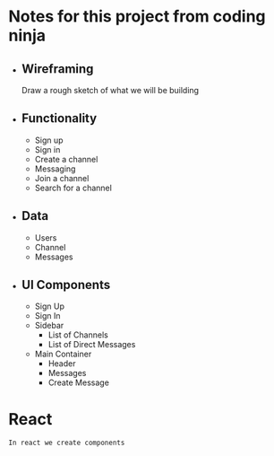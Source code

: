 # Notes for this project from coding ninja
* ## Wireframing
    Draw a rough sketch of what we will be building

* ## Functionality
    * Sign up
    * Sign in
    * Create a channel
    * Messaging
    * Join a channel
    * Search for a channel

* ## Data
    * Users
    * Channel
    * Messages

* ## UI Components
    * Sign Up
    * Sign In
    * Sidebar
      * List of Channels
      * List of Direct Messages 
    * Main Container
      * Header
      * Messages
      * Create Message

# React
    In react we create components
